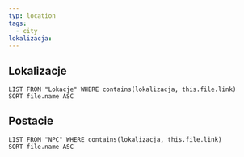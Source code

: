 ```yaml
---
typ: location
tags:
  - city
lokalizacja:
---
```


## Lokalizacje
```dataview 
LIST FROM "Lokacje" WHERE contains(lokalizacja, this.file.link)
SORT file.name ASC
```
## Postacie
```dataview 
LIST FROM "NPC" WHERE contains(lokalizacja, this.file.link)
SORT file.name ASC
```